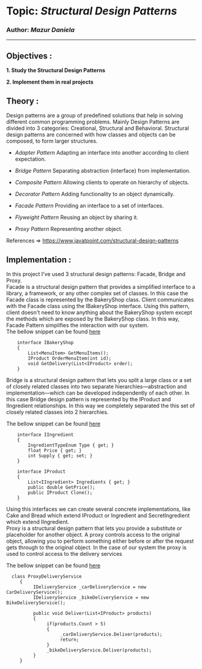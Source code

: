 # Topic: _Structural Design Patterns_

### Author: _Mazur Daniela_

---

## Objectives :

**1. Study the Structural Design Patterns**

**2. Implement them in real projects**

## Theory :

Design patterns are a group of predefined solutions that help in solving different common programming problems. Mainly Design Patterns are divided into 3 categories: Creational, Structural and Behavioral.
Structural design patterns are concerned with how classes and objects can be composed, to form larger structures.

- _Adapter Pattern_
  Adapting an interface into another according to client expectation.

- _Bridge Pattern_
  Separating abstraction (interface) from implementation.

- _Composite Pattern_
  Allowing clients to operate on hierarchy of objects.

- _Decorator Pattern_
  Adding functionality to an object dynamically.

- _Facade Pattern_
  Providing an interface to a set of interfaces.

- _Flyweight Pattern_
  Reusing an object by sharing it.

- _Proxy Pattern_
  Representing another object.

References => https://www.javatpoint.com/structural-design-patterns

## Implementation :

In this project I've used 3 structural design patterns: Facade, Bridge and Proxy.<br/>
Facade is a structural design pattern that provides a simplified interface to a library, a framework, or any other complex set of classes. In this case the Facade class is represented by the BakeryShop class. Client communicates with the Facade class using the IBakeryShop interface. Using this pattern, client doesn't need to know anything about the BakeryShop system except the methods which are exposed by the BakeryShop class. In this way, Facade Pattern simplifies the interaction with our system.<br/>
The bellow snippet can be found [here](../BakeryShop/Interfaces/IBakeryShop.cs)

```
    interface IBakeryShop
    {
        List<MenuItem> GetMenuItems();
        IProduct OrderMenuItem(int id);
        void GetDelivery(List<IProduct> order);
    }
```

Bridge is a structural design pattern that lets you split a large class or a set of closely related classes into two separate hierarchies—abstraction and implementation—which can be developed independently of each other. In this case Bridge design pattern is represented by the IProduct and IIngredient relationships. In this way we completely separated the this set of closely related classes into 2 hierarchies.

The bellow snippet can be found [here](../BakeryShop/Interfaces)

```
    interface IIngredient
    {
        IngredientTypeEnum Type { get; }
        float Price { get; }
        int Supply { get; set; }
    }

    interface IProduct
    {
        List<IIngredient> Ingredients { get; }
        public double GetPrice();
        public IProduct Clone();
    }
```

Using this interfaces we can create several concrete implementations, like Cake and Bread which extend IProduct or Ingredient and SecretIngredient which extend IIngredient.<br/>
Proxy is a structural design pattern that lets you provide a substitute or placeholder for another object. A proxy controls access to the original object, allowing you to perform something either before or after the request gets through to the original object. In the case of our system the proxy is used to control access to the delivery services

The bellow snippet can be found [here](../BakeryShop/Domain/Services/ProxyDeliveryService.cs)

```
  class ProxyDeliveryService
     {
          IDeliveryService _carDeliveryService = new CarDeliveryService();
          IDeliveryService _bikeDeliveryService = new BikeDeliveryService();

          public void Deliver(List<IProduct> products)
          {
               if(products.Count > 5)
               {
                    _carDeliveryService.Deliver(products);
                    return;
               }
               _bikeDeliveryService.Deliver(products);
          }
     }
```
